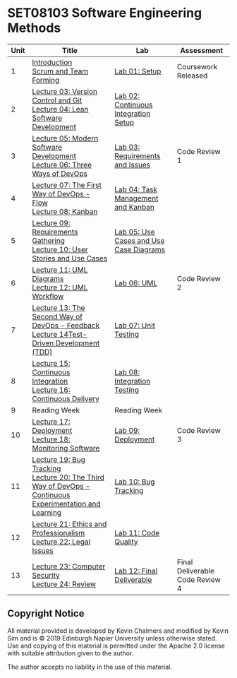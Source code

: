 # SET08103 Software Engineering Methods

| Unit | Title | Lab | Assessment |
|------|----------|-----|------------|
| 1 | [Introduction](units/unit01/unit1a.md) <br> [Scrum and Team Forming](units/unit01/unit1b.md) | [Lab 01: Setup](labs/lab01) | Coursework Released |
| 2 | [Lecture 03: Version Control and Git](lectures/lecture03) <br> [Lecture 04: Lean Software Development](lectures/lecture04) | [Lab 02: Continuous Integration Setup](labs/lab02) | |
| 3 | [Lecture 05: Modern Software Development](lectures/lecture05) <br> [Lecture 06: Three Ways of DevOps](lectures/lecture06) | [Lab 03: Requirements and Issues](labs/lab03) | Code Review 1 |
| 4 | [Lecture 07: The First Way of DevOps - Flow](lectures/lecture07) <br> [Lecture 08: Kanban](lectures/lecture08) | [Lab 04: Task Management and Kanban](labs/lab04) | |
| 5 | [Lecture 09: Requirements Gathering](lectures/lecture09) <br> [Lecture 10: User Stories and Use Cases](lectures/lecture10) | [Lab 05: Use Cases and Use Case Diagrams](labs/lab05) | |
| 6 | [Lecture 11: UML Diagrams](lectures/lecture11) <br> [Lecture 12: UML Workflow](lectures/lecture12) | [Lab 06: UML](labs/lab06) | Code Review 2 |
| 7 | [Lecture 13: The Second Way of DevOps - Feedback](lectures/lecture13) <br> [Lecture 14Test-Driven Development (TDD)](lectures/lecture14) | [Lab 07: Unit Testing](labs/lab07) | |
| 8 | [Lecture 15: Continuous Integration](lectures/lecture15) <br> [Lecture 16: Continuous Delivery](lectures/lecture16) | [Lab 08: Integration Testing](labs/lab08) | |
| 9 | Reading Week | Reading Week |  |
| 10 | [Lecture 17: Deployment](lectures/lecture17) <br> [Lecture 18: Monitoring Software](lectures/lecture18) | [Lab 09: Deployment](labs/lab09) | Code Review 3 |
| 11 | [Lecture 19: Bug Tracking](lectures/lecture19) <br> [Lecture 20: The Third Way of DevOps - Continuous Experimentation and Learning](lectures/lecture20) | [Lab 10: Bug Tracking](labs/lab10) | |
| 12 | [Lecture 21: Ethics and Professionalism](lectures/lecture21) <br> [Lecture 22: Legal Issues](lectures/lecture22) | [Lab 11: Code Quality](labs/lab11) |  |
| 13 | [Lecture 23: Computer Security](lectures/lecture23) <br> [Lecture 24: Review](lectures/lecture24) | [Lab 12: Final Deliverable](labs/lab12) | Final Deliverable Code Review 4 |

## Copyright Notice

All material provided is developed by Kevin Chalmers and modified by Kevin Sim and is &copy; 2019 Edinburgh Napier University unless otherwise stated.  Use and copying of this material is permitted under the Apache 2.0 license with suitable attribution given to the author.

The author accepts no liability in the use of this material.